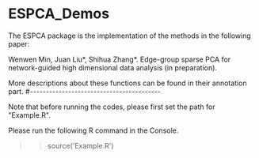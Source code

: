 # ESPCA_Demos

The ESPCA package is the implementation of the methods in the following paper:

Wenwen Min, Juan Liu*, Shihua Zhang*. Edge-group sparse PCA for network-guided high dimensional data analysis (in preparation).


More descriptions about these functions can be found in their annotation part.
#-----------------------------------------

Note that before running the codes, please first set the path for "Example.R".

Please run the following R command in the Console. 

>> source('Example.R')

